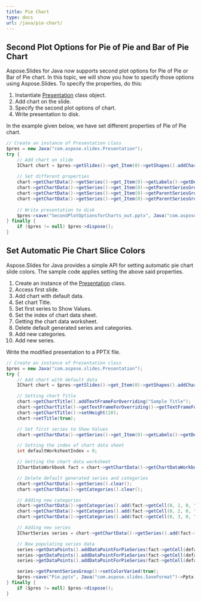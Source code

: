 ```yaml
---
title: Pie Chart
type: docs
url: /java/pie-chart/
---
```


## **Second Plot Options for Pie of Pie and Bar of Pie Chart**
Aspose.Slides for Java now supports second plot options for Pie of Pie or Bar of Pie chart. In this topic, we will show you how to specify those options using Aspose.Slides. To specify the properties, do this:

1. Instantiate [Presentation](https://apireference.aspose.com/slides/java/com.aspose.slides/Presentation) class object.
1. Add chart on the slide.
1. Specify the second plot options of chart.
1. Write presentation to disk.

In the example given below, we have set different properties of Pie of Pie chart.

```java
// Create an instance of Presentation class
$pres = new Java("com.aspose.slides.Presentation");
try {
    // Add chart on slide
    IChart chart = $pres->getSlides()->get_Item(0)->getShapes().addChart(ChartType.PieOfPie, 50, 50, 500, 400);
    
    // Set different properties
    chart->getChartData()->getSeries()->get_Item(0)->getLabels()->getDefaultDataLabelFormat()->setShowValue(true);
    chart->getChartData()->getSeries()->get_Item(0)->getParentSeriesGroup()->setSecondPieSize(149);
    chart->getChartData()->getSeries()->get_Item(0)->getParentSeriesGroup()->setPieSplitBy(PieSplitType.ByPercentage);
    chart->getChartData()->getSeries()->get_Item(0)->getParentSeriesGroup()->setPieSplitPosition(53);
    
    // Write presentation to disk
    $pres->save("SecondPlotOptionsforCharts_out.pptx", Java("com.aspose.slides.SaveFormat")->Pptx);
} finally {
    if ($pres != null) $pres->dispose();
}
```

## **Set Automatic Pie Chart Slice Colors**
Aspose.Slides for Java provides a simple API for setting automatic pie chart slide colors. The sample code applies setting the above said properties.

1. Create an instance of the [Presentation](https://apireference.aspose.com/slides/java/com.aspose.slides/Presentation) class.
1. Access first slide.
1. Add chart with default data.
1. Set chart Title.
1. Set first series to Show Values.
1. Set the index of chart data sheet.
1. Getting the chart data worksheet.
1. Delete default generated series and categories.
1. Add new categories.
1. Add new series.

Write the modified presentation to a PPTX file.

```java
// Create an instance of Presentation class
$pres = new Java("com.aspose.slides.Presentation");
try {
    // Add chart with default data
    IChart chart = $pres->getSlides()->get_Item(0)->getShapes().addChart(ChartType.Pie, 100, 100, 400, 400);

    // Setting chart Title
    chart->getChartTitle().addTextFrameForOverriding("Sample Title");
    chart->getChartTitle()->getTextFrameForOverriding()->getTextFrameFormat()->setCenterText(NullableBool.True);
    chart->getChartTitle()->setHeight(20);
    chart->setTitle(true);

    // Set first series to Show Values
    chart->getChartData()->getSeries()->get_Item(0)->getLabels()->getDefaultDataLabelFormat()->setShowValue(true);

    // Setting the index of chart data sheet
    int defaultWorksheetIndex = 0;

    // Getting the chart data worksheet
    IChartDataWorkbook fact = chart->getChartData()->getChartDataWorkbook();

    // Delete default generated series and categories
    chart->getChartData()->getSeries().clear();
    chart->getChartData()->getCategories().clear();

    // Adding new categories
    chart->getChartData()->getCategories().add(fact->getCell(0, 1, 0, "First Qtr"));
    chart->getChartData()->getCategories().add(fact->getCell(0, 2, 0, "2nd Qtr"));
    chart->getChartData()->getCategories().add(fact->getCell(0, 3, 0, "3rd Qtr"));

    // Adding new series
    IChartSeries series = chart->getChartData()->getSeries().add(fact->getCell(0, 0, 1, "Series 1"), chart->getType());

    // Now populating series data
    series->getDataPoints().addDataPointForPieSeries(fact->getCell(defaultWorksheetIndex, 1, 1, 20));
    series->getDataPoints().addDataPointForPieSeries(fact->getCell(defaultWorksheetIndex, 2, 1, 50));
    series->getDataPoints().addDataPointForPieSeries(fact->getCell(defaultWorksheetIndex, 3, 1, 30));

    series->getParentSeriesGroup()->setColorVaried(true);
    $pres->save("Pie.pptx", Java("com.aspose.slides.SaveFormat")->Pptx);
} finally {
    if ($pres != null) $pres->dispose();
}
```
